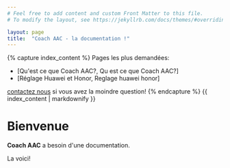 ```yaml
---
# Feel free to add content and custom Front Matter to this file.
# To modify the layout, see https://jekyllrb.com/docs/themes/#overriding-theme-defaults

layout: page
title:  "Coach AAC - la documentation !"
---
```

{% capture index_content %}
Pages les plus demandées:

* [Qu'est ce que Coach AAC?, Qu est ce que Coach AAC?]
* [Réglage Huawei et Honor, Reglage huawei honor] 


[contactez nous](mailto:equipe@coachaac.com) si vous avez la moindre question!
{% endcapture %}
{{ index_content | markdownify }}

# Bienvenue

**Coach AAC** a besoin d'une documentation.

La voici!
